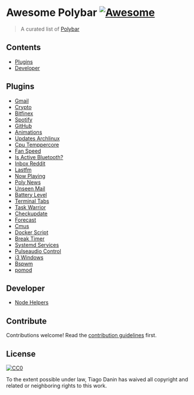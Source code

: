 # Awesome Polybar [![Awesome](https://cdn.rawgit.com/sindresorhus/awesome/d7305f38d29fed78fa85652e3a63e154dd8e8829/media/badge.svg)](https://github.com/sindresorhus/awesome)

> A curated list of [Polybar
](https://github.com/jaagr/polybar/)

## Contents

- [Plugins](#plugins)
- [Developer](#developer)


## Plugins

- [Gmail](https://github.com/vyachkonovalov/polybar-gmail)
- [Crypto](https://github.com/willHol/polybar-crypto)
- [Bitfinex](https://github.com/BrunnerLivio/bitfinex-polybar)
- [Spotify](https://github.com/Jvanrhijn/polybar-spotify)
- [GitHub](https://github.com/TiagoDanin/Polybar-GitHub)
- [Animations](https://github.com/unix121/polybar-animations)
- [Updates Archlinux](https://github.com/x70b1/polybar-scripts/tree/master/polybar-scripts/updates-arch)
- [Cpu Temppercore](https://github.com/x70b1/polybar-scripts/tree/master/polybar-scripts/system-cpu-temppercore)
- [Fan Speed](https://github.com/x70b1/polybar-scripts/tree/master/polybar-scripts/system-fan-speed)
- [Is Active Bluetooth?](https://github.com/x70b1/polybar-scripts/tree/master/polybar-scripts/isactive-bluetooth)
- [Inbox Reddit](https://github.com/x70b1/polybar-scripts/tree/master/polybar-scripts/inbox-reddit)
- [Lastfm](https://github.com/TiagoDanin/Polybar-Lastfm)
- [Now Playing](https://github.com/0nse/now_playing)
- [Poly News](https://github.com/zemmsoares/polynews)
- [Unseen Mail](https://framagit.org/DanaruDev/UnseenMail)
- [Battery Level](https://github.com/drdeimos/polybar_another_battery)
- [Terminal Tabs](https://github.com/Nikzt/polybar-terminal-tabs)
- [Task Warrior](https://github.com/dakuten/taskwarrior-polybar)
- [Checkupdate](https://github.com/guiemi/polybar-checkupdate)
- [Forecast](https://github.com/kamek-pf/polybar-forecast)
- [Cmus](https://github.com/raytruong/polybar-cmus)
- [Docker Script](https://github.com/kerwanp/polybar-script-docker)
- [Break Timer](https://github.com/TiagoDanin/Polybar-Break-Timer)
- [Systemd Services](https://github.com/erayaydin/polybar-services)
- [Pulseaudio Control](https://github.com/marioortizmanero/polybar-pulseaudio-control)
- [i3 Windows](https://github.com/meelkor/polybar-i3-windows)
- [Bspwm](https://github.com/altrgeek/bspwm-polybar)
- [pomod](https://github.com/liquid600pgm/pomod)


## Developer

- [Node Helpers](https://github.com/TiagoDanin/Polybar-Helpers)

## Contribute

Contributions welcome! Read the [contribution guidelines](contributing.md) first.


## License

[![CC0](https://mirrors.creativecommons.org/presskit/buttons/88x31/svg/cc-zero.svg)](https://creativecommons.org/publicdomain/zero/1.0)

To the extent possible under law, Tiago Danin has waived all copyright and
related or neighboring rights to this work.
